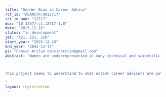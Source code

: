 ```yaml
---
title: "Gender Bias in Career Advice"
rct_id: "AEARCTR-0012717"
rct_id_num: "12717"
doi: "10.1257/rct.12717-1.0"
date: "2023-12-18"
status: "in_development"
jel: "A21, I21, J16"
start_year: "2023-12-18"
end_year: "2043-12-17"
pi: "Cansın Arslan cansinarslan@gmail.com"
abstract: "Women are underrepresented in many technical and scientific subjects at university including Science, Technology, Engineering, and Mathematics (STEM) and Economics. In the United Kingdom, women account for only 32% of Economics undergraduate students. Preferences for fields of study are largely formed before university and, among many others, stereotypes formed or reinforced before enrolment are important. One factor that likely influences subject choices is recommendations that students receive from career advisers about university subjects. However, we know little about to what extent career advice is potentially (gender) biased. If such biases exist, one way to reduce them is through training and informing career advisers about those pitfalls. This project aims to fill this gap in knowledge by shedding light on the university subject recommendations made by career advisers to secondary school students leading up to their decision of what subject to study at university. 

This project seeks to understand to what extent career advisers are potentially (gender) biased in their recommendations, such that they might be more likely to recommend gender-stereotypical subjects to students. We intend to have a better understanding of the subject recommendations that career advisers make to secondary school students and explore if information provision about gender bias in Economics can reduce gender-stereotypical recommendations. To this end, we will first collect recommendations from career advisers and ask them to complete an Implicit Association Test (IAT) focusing on bias related to subjects through an online survey. Next, we will run an online workshop for career advisers and inform them about (gender bias in) Economics and reveal their IAT results. We aim to evaluate the effects of this workshop on recommendations in a follow-up survey.
"
layout: registration
---
```


